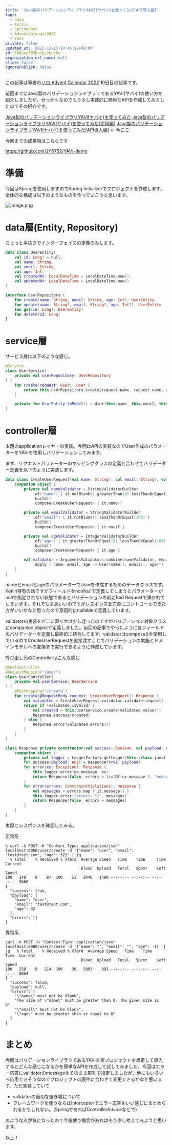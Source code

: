```yaml
---
title: 'Java製のバリデーションライブラリYAVI(ヤバイ)を使ってみた[API導入編]'
tags:
  - Java
  - Kotlin
  - SpringBoot
  - AdventCalendar2022
  - YAVI
private: false
updated_at: '2022-12-15T14:46:52+09:00'
id: 568eee783ba1bc2bcb6c
organization_url_name: null
slide: false
ignorePublish: false
---
```

この記事は筆者の[ソロ Advent Calendar 2022](https://qiita.com/advent-calendar/2022/panda) 10日目の記事です。

前回までにJava製のバリデーションライブラリであるYAVI(ヤバイ)の使い方を紹介しましたが、せっかくなのでもう少し実践的に簡単なAPIを作成してみましたのでその紹介です。

[Java製のバリデーションライブラリYAVI(ヤバイ)を使ってみた](https://qiita.com/JY8752/items/e72d228eb49a42c3cbb0)
[Java製のバリデーションライブラリYAVI(ヤバイ)を使ってみた[応用編]](https://qiita.com/JY8752/items/d59c76c2574d2782088b)
[Java製のバリデーションライブラリYAVI(ヤバイ)を使ってみた[API導入編]](https://qiita.com/JY8752/items/568eee783ba1bc2bcb6c) <- 今ここ

今回までの成果物はこちらです

https://github.com/JY8752/YAVI-demo

# 準備
今回はSpringを使用しますのでSpring Initializerでプロジェクトを作成します。
全体的な構成は以下のようなものを作っていこうと思います。

![image.png](https://qiita-image-store.s3.ap-northeast-1.amazonaws.com/0/551753/a936f365-cb70-5bdc-24e1-da7975191c21.png)


# data層(Entity, Repository)
ちょっと手抜きでインターフェイスの定義のみします。

```kotlin:UserEntity.kt
data class UserEntity(
    val id: Long? = null,
    val name: String,
    val email: String,
    val age: Int,
    val createdAt: LocalDateTime = LocalDateTime.now(),
    val updatedAt: LocalDateTime = LocalDateTime.now()
)
```

```kotlin:UserRepository.kt
interface UserRepository {
    fun create(name: String, email: String, age: Int): UserEntity
    fun update(name: String?, email: String?, age: Int?): UserEntity
    fun get(id: Long): UserEntity?
    fun delete(id: Long)
}
```

# service層
サービス層は以下のような感じ。

```kotlin:UserService.kt
@Service
class UserService(
    private val userRepository: UserRepository
) {
    fun create(request: User): User {
        return this.userRepository.create(request.name, request.name, request.age).toModel()
    }

    private fun UserEntity.toModel() = User(this.name, this.email, this.age)
}
```

# controller層
本題のapplicationレイヤーの実装。今回はAPIの実装なのでUser作成のパラメーターをYAVIを使用しバリデーションしてみます。

まず、リクエストパラメーターのマッピングクラスの定義と合わせてバリデーター定義を以下のように実装します。

```kotlin:UserForm.kt
data class CreateUserRequest(val name: String?, val email: String?, val age: Int?) {
    companion object {
        private val nameValidator = StringValidatorBuilder
            .of("name") { it.notBlank().greaterThan(0).lessThanOrEqual(50) }
            .build()
            .compose<CreateUserRequest> { it.name }

        private val emailValidator = StringValidatorBuilder
            .of("email") { it.notBlank().lessThanOrEqual(100) }
            .build()
            .compose<CreateUserRequest> { it.email }

        private val ageValidator = IntegerValidatorBuilder
            .of("age") { it.greaterThanOrEqual(0).lessThanOrEqual(100) }
            .build()
            .compose<CreateUserRequest> { it.age }

        val validator = ArgumentsValidators.combine(nameValidator, emailValidator, ageValidator)
            .apply { name, email, age -> User(name!!, email!!, age!!) }
    }
}
```
nameとemailとageのパラメーターでUserを作成するためのデータクラスです。Kotlin特有の話ですがフィールドをnonNullで定義してしまうとパラメーターがnullで指定されない状態で来るとバリデーションの前にBad Requestで弾かれてしまいます。それでもまあいいのですがレスポンスを完全にコントロールできた方がいいかなと思ったので意図的にnullableで定義しています。

validatorの実装をどこに置くかは少し迷ったのですがバリデーション対象クラスにcompanion objectで定義しました。前回の記事でやったように各フィールドのバリデーターを定義し最終的に結合してます。validatorはcompose()を使用しているのでCreateUserRequestを直接渡すことでバリデーションの実施とドメインモデルへの変換まで実行できるように作成しています。

呼び出し元のControllerはこんな感じ

```kotlin:UserController.kt
@RestController
@RequestMapping("/user")
class UserController(
    private val userService: UserService
) {
    @PostMapping("/create")
    fun create(@RequestBody request: CreateUserRequest): Response {
        val validated = CreateUserRequest.validator.validate(request)
        return if (validated.isValid) {
            val created = this.userService.create(validated.value())
            Response.success(created)
        } else {
            Response.error(validated.errors())
        }
    }
}

class Response private constructor(val success: Boolean, val payload: Any? = null, val errors: List<String> = emptyList()) {
    companion object {
        private val logger = LoggerFactory.getLogger(this::class.java)
        fun success(payload: Any) = Response(true, payload)
        fun error(ex: Exception): Response {
            this.logger.error(ex.message, ex)
            return Response(false, errors = listOf(ex.message ?: "unknown error..."))
        }
        fun error(errors: ConstraintViolations): Response {
            val messages = errors.map { it.message() }
            this.logger.error("errors: {}", messages)
            return Response(false, errors = messages)
        }
    }
}
```

実際にレスポンスを確認してみる。

正常系
```
% curl -X POST -H "Content-Type: application/json" localhost:8080/user/create -d '{"name": "user", "email": "test@test.com", "age": 32}' | jq
  % Total    % Received % Xferd  Average Speed   Time    Time     Time  Current
                                 Dload  Upload   Total   Spent    Left  Speed
100   140    0    87  100    53   2446   1490 --:--:-- --:--:-- --:--:--  5600
{
  "success": true,
  "payload": {
    "name": "user",
    "email": "test@test.com",
    "age": 32
  },
  "errors": []
}
```

異常系
```
curl -X POST -H "Content-Type: application/json" localhost:8080/user/create -d '{"name": "", "email": "", "age": -1}' | jq   % Total    % Received % Xferd  Average Speed   Time    Time     Time  Current
                                 Dload  Upload   Total   Spent    Left  Speed
100   250    0   214  100    36   5903    993 --:--:-- --:--:-- --:--:--  8064
{
  "success": false,
  "payload": null,
  "errors": [
    "\"name\" must not be blank",
    "The size of \"name\" must be greater than 0. The given size is 0",
    "\"email\" must not be blank",
    "\"age\" must be greater than or equal to 0"
  ]
}
```

# まとめ
今回はバリデーションライブラリであるYAVIを実プロジェクトを想定して導入するとどんな感じになるかを簡単なAPIを作成して試してみました。今回はエラー応答にvalidatorのmessageをそのまま配列で指定しましたが、他にもいろいろ応用できそうなのでプロジェクトの要件に合わせて変更できるかなと思います。ただ実装していて

- validatorの適切な置き場について
- フレームワークを使うならばInterceptorでエラー応答をいい感じにまとめられるかもしれない。(SpringであればControllerAdviceなどで)

のような点が気になったので今後使う機会があればもう少し考えてみようと思います。

以上！
